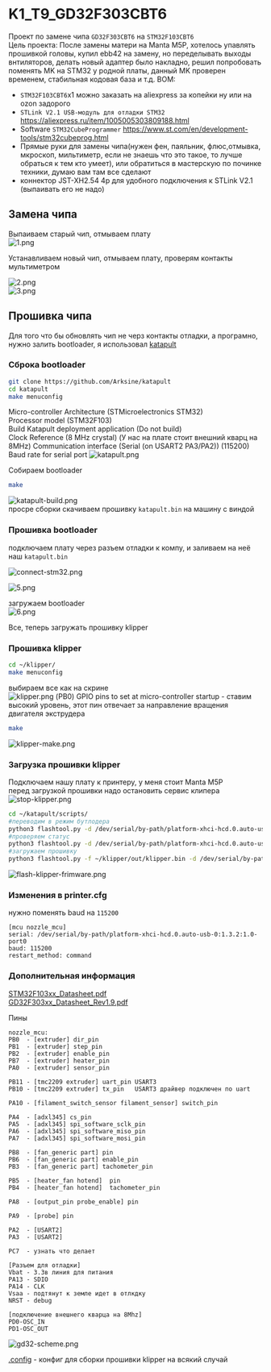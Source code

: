 # K1_T9_GD32F303CBT6  

Проект по замене чипа `GD32F303CBT6` на `STM32F103CBT6`  
Цель проекта: После замены матери на Manta M5P, хотелось упавлять прошивкой головы, купил ebb42 на замену, но переделывать выходы внтиляторов, делать новый адаптер было накладно, решил попробовать поменять MK на STM32 у родной платы, данный MK проверен временем, стабильная кодовая база и т.д.
BOM:  
* `STM32F103CBT6`x1 можно заказать на aliexpress за копейки ну или на ozon задорого  
* `STLink V2.1 USB-модуль для отладки STM32` https://aliexpress.ru/item/1005005303809188.html  
* Software `STM32CubeProgrammer` https://www.st.com/en/development-tools/stm32cubeprog.html  
* Прямые руки для замены чипа(нужен фен, паяльник, флюс,отмывка, мкроскоп, мильтиметр, если не знаешь что это такое, то лучше обраться к тем кто умеет), или обратиться в мастерскую по починке техники, думаю вам там все сделают  
* коннектор JST-XH2.54 4p для удобного подключения к STLink V2.1  (выпаивать его не надо)  


## Замена чипа
Выпаиваем старый чип, отмываем плату  
![1.png](images/1.png)  

Устанавливаем новый чип, отмываем плату, проверям контакты мультиметром  

![2.png](images/2.png)  
![3.png](images/3.png)  

## Прошивка чипа
Для того что бы обновлять чип не черз контакты отладки, а програмно, нужно залить bootloader, я использовал [katapult](https://github.com/Arksine/katapult)  

### Сброка bootloader

```bash
git clone https://github.com/Arksine/katapult
cd katapult
make menuconfig
```
Micro-controller Architecture (STMicroelectronics STM32)  
Processor model (STM32F103)  
Build Katapult deployment application (Do not build)  
Clock Reference (8 MHz crystal)  (У нас на плате стоит внешний кварц на 8MHz)
Communication interface (Serial (on USART2 PA3/PA2))
(115200) Baud rate for serial port
![katapult.png](images/katapult.png)  

Собираем bootloader
```bash
make
```
![katapult-build.png](images/katapult-build.png)  
просре сборки скачиваем прошивку `katapult.bin` на машину с виндой

### Прошивка bootloader
подключаем плату через разъем отладки к компу, и заливаем на неё наш `katapult.bin`

![connect-stm32.png](images/connect-stm32.png)  

![5.png](images/5.png)  

загружаем bootloader  
![6.png](images/6.png)

Все, теперь загружать прошивку klipper

### Прошивка klipper

```bash
cd ~/klipper/
make menuconfig
```
выбираем все как на скрине  
![klipper.png](images/klipper.png)
(PB0) GPIO pins to set at micro-controller startup - ставим высокий уровень, этот пин отвечает за направление вращения двигателя экструдера  

```bash
make
```
![klipper-make.png](images/klipper-make.png)

### Загрузка прошивки klipper
Подключаем нашу плату к принтеру, у меня стоит Manta M5P  
перед загрузкой прошивки надо остановить сервис клипера  
![stop-klipper.png](images/stop-klipper.png)
```bash
cd ~/katapult/scripts/
#переводим в режим бутлодера
python3 flashtool.py -d /dev/serial/by-path/platform-xhci-hcd.0.auto-usb-0:1.3.2:1.0-port0 -b 115200 -r
#проверяем статус
python3 flashtool.py -d /dev/serial/by-path/platform-xhci-hcd.0.auto-usb-0:1.3.2:1.0-port0 -b 115200 -s
#загружаем прошивку
python3 flashtool.py -f ~/klipper/out/klipper.bin -d /dev/serial/by-path/platform-xhci-hcd.0.auto-usb-0:1.3.2:1.0-port0 -b 115200 
```
![flash-klipper-frimware.png](images/flash-klipper-frimware.png)

### Изменения в printer.cfg
нужно поменять baud на `115200`
```
[mcu nozzle_mcu]
serial: /dev/serial/by-path/platform-xhci-hcd.0.auto-usb-0:1.3.2:1.0-port0
baud: 115200
restart_method: command
```


### Дополнительная информация
[STM32F103xx_Datasheet.pdf](datasheets/STM32F103xx_Datasheet.pdf)  
[GD32F303xx_Datasheet_Rev1.9.pdf](datasheets/GD32F303xx_Datasheet_Rev1.9.pdf)  

Пины
```
nozzle_mcu:
PB0  - [extruder] dir_pin
PB1  - [extruder] step_pin
PB2  - [extruder] enable_pin
PB7  - [extruder] heater_pin
PA0  - [extruder] sensor_pin

PB11 - [tmc2209 extruder] uart_pin USART3
PB10 - [tmc2209 extruder] tx_pin   USART3 драйвер подключен по uart

PA10 - [filament_switch_sensor filament_sensor] switch_pin 

PA4  - [adxl345] cs_pin
PA5  - [adxl345] spi_software_sclk_pin
PA6  - [adxl345] spi_software_miso_pin
PA7  - [adxl345] spi_software_mosi_pin

PB8  - [fan_generic part] pin
PB6  - [fan_generic part] enable_pin
PB3  - [fan_generic part] tachometer_pin

PB5  - [heater_fan hotend]  pin
PB4  - [heater_fan hotend]  tachometer_pin

PA8  - [output_pin probe_enable] pin

PA9  - [probe] pin

PA2  - [USART2]
PA3  - [USART2]

PC7  - узнать что делает

[Разъем для отладки]
Vbat - 3.3в линия для питания
PA13 - SDIO 
PA14 - CLK
Vsaa - подтянут к земле идет в отлкдку
NRST - debug 

[подключение внешнего кварца на 8Mhz]
PD0-OSC_IN 
PD1-OSC_OUT
```

![gd32-scheme.png](images/gd32-scheme.png)

[.config](configs/.config) - конфиг для сборки прошивки klipper на всякий случай
